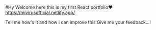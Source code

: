 #Hy Welcome here this is my first React portfolio❤️
https://mjvirusofficial.netlify.app/

Tell me how's it and how i can improve this
Give me your feedback...!
